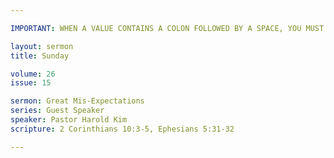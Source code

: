 ```yaml
---

IMPORTANT: WHEN A VALUE CONTAINS A COLON FOLLOWED BY A SPACE, YOU MUST USE &#58;

layout: sermon
title: Sunday

volume: 26
issue: 15

sermon: Great Mis-Expectations
series: Guest Speaker
speaker: Pastor Harold Kim
scripture: 2 Corinthians 10:3-5, Ephesians 5:31-32

---
```

